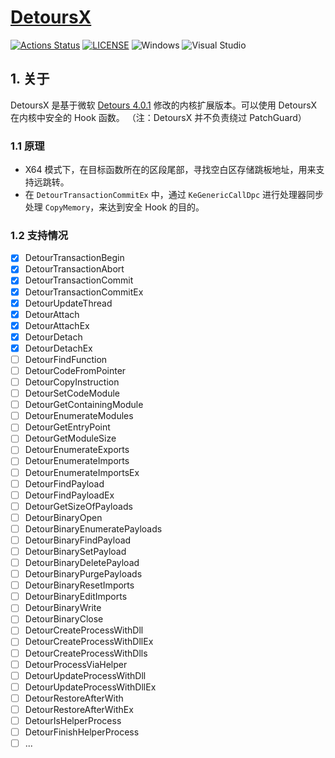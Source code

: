 # [DetoursX](https://github.com/mirokaku/DetoursX)

[![Actions Status](https://github.com/MiroKaku/DetoursX/workflows/CodeQL/badge.svg)](https://github.com/MiroKaku/DetoursX/actions)
[![LICENSE](https://img.shields.io/badge/license-MIT-blue.svg)](https://github.com/MiroKaku/DetoursX/blob/master/LICENSE)
![Windows](https://img.shields.io/badge/Windows-7+-orange.svg)
![Visual Studio](https://img.shields.io/badge/Visual%20Studio-2019-purple.svg)

## 1. 关于

DetoursX 是基于微软 [Detours 4.0.1](https://github.com/microsoft/Detours/tree/4.0.1) 修改的内核扩展版本。可以使用 DetoursX 在内核中安全的 Hook 函数。
（注：DetoursX 并不负责绕过 PatchGuard）

### 1.1 原理

* X64 模式下，在目标函数所在的区段尾部，寻找空白区存储跳板地址，用来支持远跳转。
* 在 `DetourTransactionCommitEx` 中，通过 `KeGenericCallDpc` 进行处理器同步处理 `CopyMemory`，来达到安全 Hook 的目的。

### 1.2 支持情况

- [x] DetourTransactionBegin
- [x] DetourTransactionAbort
- [x] DetourTransactionCommit
- [x] DetourTransactionCommitEx
- [x] DetourUpdateThread
- [x] DetourAttach
- [x] DetourAttachEx
- [x] DetourDetach
- [x] DetourDetachEx
- [ ] DetourFindFunction
- [ ] DetourCodeFromPointer
- [ ] DetourCopyInstruction
- [ ] DetourSetCodeModule
- [ ] DetourGetContainingModule
- [ ] DetourEnumerateModules
- [ ] DetourGetEntryPoint
- [ ] DetourGetModuleSize
- [ ] DetourEnumerateExports
- [ ] DetourEnumerateImports
- [ ] DetourEnumerateImportsEx
- [ ] DetourFindPayload
- [ ] DetourFindPayloadEx
- [ ] DetourGetSizeOfPayloads
- [ ] DetourBinaryOpen
- [ ] DetourBinaryEnumeratePayloads
- [ ] DetourBinaryFindPayload
- [ ] DetourBinarySetPayload
- [ ] DetourBinaryDeletePayload
- [ ] DetourBinaryPurgePayloads
- [ ] DetourBinaryResetImports
- [ ] DetourBinaryEditImports
- [ ] DetourBinaryWrite
- [ ] DetourBinaryClose
- [ ] DetourCreateProcessWithDll
- [ ] DetourCreateProcessWithDllEx
- [ ] DetourCreateProcessWithDlls
- [ ] DetourProcessViaHelper
- [ ] DetourUpdateProcessWithDll
- [ ] DetourUpdateProcessWithDllEx
- [ ] DetourRestoreAfterWith
- [ ] DetourRestoreAfterWithEx
- [ ] DetourIsHelperProcess
- [ ] DetourFinishHelperProcess
- [ ] ...

